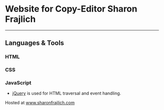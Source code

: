 # Website for Copy-Editor Sharon Frajlich

---

## Languages & Tools

### HTML

### CSS

### JavaScript

- [jQuery](https://api.jquery.com/) is used for HTML traversal and event handling.

Hosted at www.sharonfrajlich.com
